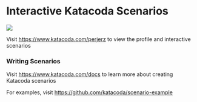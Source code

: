 # Interactive Katacoda Scenarios

[![](http://shields.katacoda.com/katacoda/perjerz/count.svg)](https://www.katacoda.com/perjerz "Get your profile on Katacoda.com")

Visit https://www.katacoda.com/perjerz to view the profile and interactive scenarios

### Writing Scenarios
Visit https://www.katacoda.com/docs to learn more about creating Katacoda scenarios

For examples, visit https://github.com/katacoda/scenario-example
